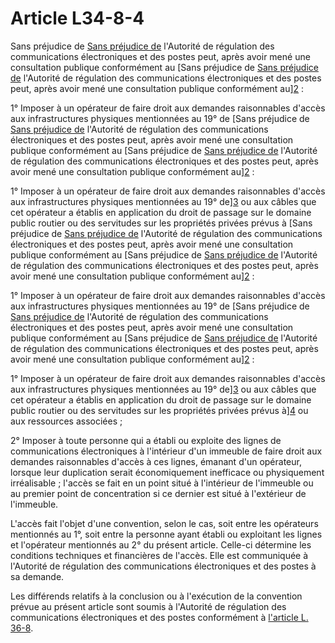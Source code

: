 # Article L34-8-4

Sans préjudice de [Sans préjudice de][1] l'Autorité de régulation des communications électroniques et des postes peut, après avoir mené une consultation publique conformément au        [Sans préjudice de [Sans préjudice de][1] l'Autorité de régulation des communications électroniques et des postes peut, après avoir mené une consultation publique conformément au][2] : 

1° Imposer à un opérateur de faire droit aux demandes raisonnables d'accès aux infrastructures physiques mentionnées au 19° de [Sans préjudice de [Sans préjudice de][1] l'Autorité de régulation des communications électroniques et des postes peut, après avoir mené une consultation publique conformément au        [Sans préjudice de [Sans préjudice de][1] l'Autorité de régulation des communications électroniques et des postes peut, après avoir mené une consultation publique conformément au][2] : 

1° Imposer à un opérateur de faire droit aux demandes raisonnables d'accès aux infrastructures physiques mentionnées au 19° de][3] ou aux câbles que cet opérateur a établis en application du droit de passage sur le domaine public routier ou des servitudes sur les propriétés privées prévus à [Sans préjudice de [Sans préjudice de][1] l'Autorité de régulation des communications électroniques et des postes peut, après avoir mené une consultation publique conformément au        [Sans préjudice de [Sans préjudice de][1] l'Autorité de régulation des communications électroniques et des postes peut, après avoir mené une consultation publique conformément au][2] : 

1° Imposer à un opérateur de faire droit aux demandes raisonnables d'accès aux infrastructures physiques mentionnées au 19° de [Sans préjudice de [Sans préjudice de][1] l'Autorité de régulation des communications électroniques et des postes peut, après avoir mené une consultation publique conformément au        [Sans préjudice de [Sans préjudice de][1] l'Autorité de régulation des communications électroniques et des postes peut, après avoir mené une consultation publique conformément au][2] : 

1° Imposer à un opérateur de faire droit aux demandes raisonnables d'accès aux infrastructures physiques mentionnées au 19° de][3] ou aux câbles que cet opérateur a établis en application du droit de passage sur le domaine public routier ou des servitudes sur les propriétés privées prévus à][4] ou aux ressources associées ; 

2° Imposer à toute personne qui a établi ou exploite des lignes de communications électroniques à l'intérieur d'un immeuble de faire droit aux demandes raisonnables d'accès à ces lignes, émanant d'un opérateur, lorsque leur duplication serait économiquement inefficace ou physiquement irréalisable ; l'accès se fait en un point situé à l'intérieur de l'immeuble ou au premier point de concentration si ce dernier est situé à l'extérieur de l'immeuble. 

L'accès fait l'objet d'une convention, selon le cas, soit entre les opérateurs mentionnés au 1°, soit entre la personne ayant établi ou exploitant les lignes et l'opérateur mentionnés au 2° du présent article. Celle-ci détermine les conditions techniques et financières de l'accès. Elle est communiquée à l'Autorité de régulation des communications électroniques et des postes à sa demande. 

Les différends relatifs à la conclusion ou à l'exécution de la convention prévue au présent article sont soumis à l'Autorité de régulation des communications électroniques et des postes conformément à [l'article L. 36-8][5].

 [1]: /affichCodeArticle.do?cidTexte=LEGITEXT000006070987&idArticle=LEGIARTI000019297025&dateTexte=&categorieLien=cid
 [2]: /affichCodeArticle.do?cidTexte=LEGITEXT000006070987&idArticle=LEGIARTI000006465720&dateTexte=&categorieLien=cid
 [3]: /affichCodeArticle.do?cidTexte=LEGITEXT000006070987&idArticle=LEGIARTI000006465394&dateTexte=&categorieLien=cid
 [4]: /affichCodeArticle.do?cidTexte=LEGITEXT000006070987&idArticle=LEGIARTI000006465474&dateTexte=&categorieLien=cid
 [5]: /affichCodeArticle.do?cidTexte=LEGITEXT000006070987&idArticle=LEGIARTI000031010845&dateTexte=&categorieLien=id